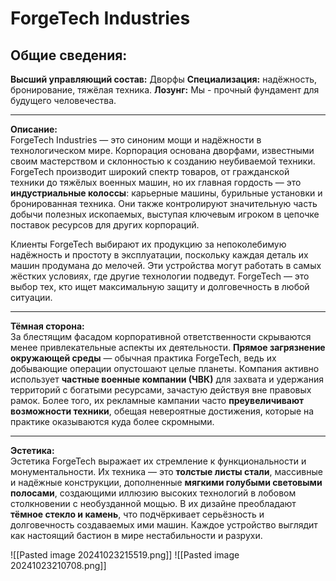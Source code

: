 # **ForgeTech Industries**
## Общие сведения:

**Высший управляющий состав:** Дворфы
**Специализация:** надёжность, бронирование, тяжёлая техника.
**Лозунг:** Мы - прочный фундамент для будущего человечества.

---
**Описание:**  
ForgeTech Industries — это синоним мощи и надёжности в технологическом мире. Корпорация основана дворфами, известными своим мастерством и склонностью к созданию неубиваемой техники. ForgeTech производит широкий спектр товаров, от гражданской техники до тяжёлых военных машин, но их главная гордость — это **индустриальные колоссы**: карьерные машины, бурильные установки и бронированная техника. Они также контролируют значительную часть добычи полезных ископаемых, выступая ключевым игроком в цепочке поставок ресурсов для других корпораций.

Клиенты ForgeTech выбирают их продукцию за непоколебимую надёжность и простоту в эксплуатации, поскольку каждая деталь их машин продумана до мелочей. Эти устройства могут работать в самых жёстких условиях, где другие технологии подведут. ForgeTech — это выбор тех, кто ищет максимальную защиту и долговечность в любой ситуации.

---
**Тёмная сторона:**  
За блестящим фасадом корпоративной ответственности скрываются менее привлекательные аспекты их деятельности. **Прямое загрязнение окружающей среды** — обычная практика ForgeTech, ведь их добывающие операции опустошают целые планеты. Компания активно использует **частные военные компании (ЧВК)** для захвата и удержания территорий с богатыми ресурсами, зачастую действуя вне правовых рамок. Более того, их рекламные кампании часто **преувеличивают возможности техники**, обещая невероятные достижения, которые на практике оказываются куда более скромными.

---
**Эстетика:**  
Эстетика ForgeTech выражает их стремление к функциональности и монументальности. Их техника — это **толстые листы стали**, массивные и надёжные конструкции, дополненные **мягкими голубыми световыми полосами**, создающими иллюзию высоких технологий в лобовом столкновении с необузданной мощью. В их дизайне преобладают **тёмное стекло и камень**, что подчёркивает серьёзность и долговечность создаваемых ими машин. Каждое устройство выглядит как настоящий бастион в мире нестабильности и разрухи.

![[Pasted image 20241023215519.png]]
![[Pasted image 20241023210708.png]]